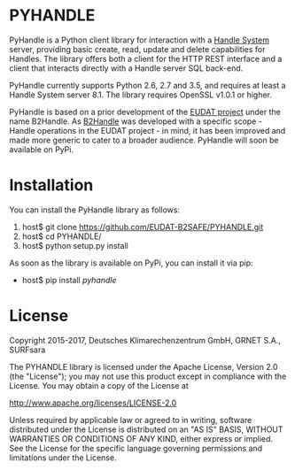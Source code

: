 # PYHANDLE

PyHandle is a Python client library for interaction with a [Handle System](https://handle.net) server, providing basic create, read, update and delete capabilities for Handles. The library offers both a client for the HTTP REST interface and a client that interacts directly with a Handle server SQL back-end.

PyHandle currently supports Python 2.6, 2.7 and 3.5, and requires at least a Handle System server 8.1. The library requires OpenSSL v1.0.1 or higher. 

PyHandle is based on a prior development of the [EUDAT project](https://eudat.eu) under the name B2Handle.
As [B2Handle](https://github.com/EUDAT-B2SAFE/B2HANDLE) was developed with a specific scope - Handle operations in the EUDAT project - in mind, it has been improved and made more generic to cater to a broader audience.
PyHandle will soon be available on PyPi.

# Installation

You can install the PyHandle library as follows:
 1. host$ git clone https://github.com/EUDAT-B2SAFE/PYHANDLE.git 
 1. host$ cd PYHANDLE/
 1. host$ python setup.py install
 
As soon as the library is available on PyPi, you can install it via pip:
* host$ pip install _pyhandle_


# License

Copyright 2015-2017, Deutsches Klimarechenzentrum GmbH, GRNET S.A., SURFsara

   The PYHANDLE library is licensed under the Apache License,
   Version 2.0 (the "License"); you may not use this product except in 
   compliance with the License.
   You may obtain a copy of the License at

   http://www.apache.org/licenses/LICENSE-2.0

   Unless required by applicable law or agreed to in writing, software
   distributed under the License is distributed on an "AS IS" BASIS,
   WITHOUT WARRANTIES OR CONDITIONS OF ANY KIND, either express or implied.
   See the License for the specific language governing permissions and
   limitations under the License.






